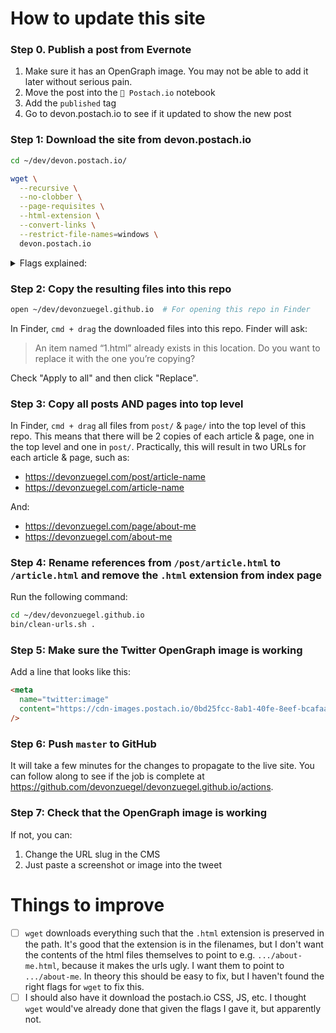 # How to update this site

### Step 0. Publish a post from Evernote

1. Make sure it has an OpenGraph image. You may not be able to add it later without serious pain.
2. Move the post into the `📣 Postach.io` notebook
3. Add the `published` tag
4. Go to devon.postach.io to see if it updated to show the new post

### Step 1: Download the site from devon.postach.io

```sh
cd ~/dev/devon.postach.io/

wget \
  --recursive \
  --no-clobber \
  --page-requisites \
  --html-extension \
  --convert-links \
  --restrict-file-names=windows \
  devon.postach.io
```

<details>
  <summary>Flags explained:</summary>
  <ul>
    <li><code>--recursive:</code> This option tells wget to recursively download all files that are linked to on the website.</li>
    <li><code>--no-clobber:</code> This option tells wget not to overwrite any existing files with the same name. This is useful if you want to resume a previously interrupted download without re-downloading files that have already been downloaded.</li>
    <li><code>--page-requisites:</code> This option tells wget to download all files necessary to display the pages properly, such as images, CSS, and JavaScript files.</li>
    <li><code>--html-extension:</code> This option tells wget to save files with an .html extension, even if the original file did not have one. Note that when published to devonzuegel.com (i.e. devonzuegel.github.io), the URL will work with AND without the .html extension (e.g. https://devonzuegel.com/inflation-propagates-unevenly and https://devonzuegel.com/inflation-propagates-unevenly.html both work)</li>
    <li><code>--convert-links:</code> This option tells wget to convert links in the downloaded files so that they will work when you view the files offline.</li>
    <li><code>--restrict-file-names=windows:</code> This option tells wget to modify filenames so that they will work with Windows file systems.</li>
  </ul>
</details>

### Step 2: Copy the resulting files into this repo

```sh
open ~/dev/devonzuegel.github.io  # For opening this repo in Finder
```

In Finder, `cmd + drag` the downloaded files into this repo. Finder will ask:
> An item named “1.html” already exists in this location. Do you want to replace it with the one you’re copying?

Check "Apply to all" and then click "Replace".

### Step 3: Copy all posts AND pages into top level

In Finder, `cmd + drag` all files from `post/` & `page/` into the top level of this repo. This means that there will be 2 copies of each article & page, one in the top level and one in `post/`. Practically, this will result in two URLs for each article & page, such as:
- https://devonzuegel.com/post/article-name
- https://devonzuegel.com/article-name

And:
- https://devonzuegel.com/page/about-me
- https://devonzuegel.com/about-me

### Step 4: Rename references from `/post/article.html` to `/article.html` and remove the `.html` extension from index page

Run the following command:

```bash
cd ~/dev/devonzuegel.github.io
bin/clean-urls.sh .
```

### Step 5: Make sure the Twitter OpenGraph image is working

Add a line that looks like this:

```html
<meta
  name="twitter:image"
  content="https://cdn-images.postach.io/0bd25fcc-8ab1-40fe-8eef-bcafaae885c1/07546fd7-8385-4660-a165-17a38189fe1f/74c68a92-cf6b-4511-bfa0-4e38bc793fe4.jpg"
/>
```

### Step 6: Push `master` to GitHub

It will take a few minutes for the changes to propagate to the live site. You can follow along to see if the job is complete at https://github.com/devonzuegel/devonzuegel.github.io/actions.

### Step 7: Check that the OpenGraph image is working

If not, you can:
1. Change the URL slug in the CMS
2. Just paste a screenshot or image into the tweet

# Things to improve

- [ ] `wget` downloads everything such that the `.html` extension is preserved in the path. It's good that the extension is in the filenames, but I don't want the contents of the html files themselves to point to e.g. `.../about-me.html`, because it makes the urls ugly. I want them to point to `.../about-me`. In theory this should be easy to fix, but I haven't found the right flags for `wget` to fix this.
- [ ] I should also have it download the postach.io CSS, JS, etc. I thought `wget` would've already done that given the flags I gave it, but apparently not.